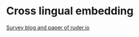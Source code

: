 # Cross lingual embedding 

 [Survey blog and paper of ruder.io](http://ruder.io/cross-lingual-embeddings/)
 
 

